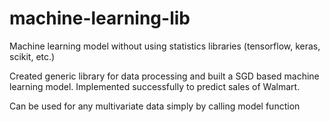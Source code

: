 # machine-learning-lib

Machine learning model without using statistics libraries (tensorflow, keras, scikit, etc.)

Created generic library for data processing and built a SGD based machine learning model. Implemented successfully to predict sales of Walmart.

Can be used for any multivariate data simply by calling model function
